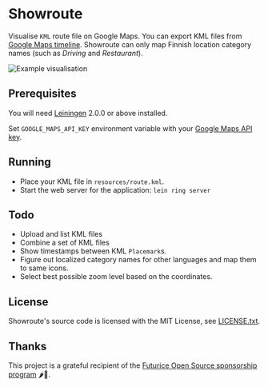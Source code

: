 # Showroute

Visualise `KML` route file on Google Maps. You can export KML files from [Google Maps timeline](https://www.google.com/maps/timeline?pb). Showroute can only map Finnish location category names (such as *Driving* and *Restaurant*).

![Example visualisation](showroute.gif)

## Prerequisites

You will need [Leiningen](https://github.com/technomancy/leiningen) 2.0.0 or above installed.

Set `GOOGLE_MAPS_API_KEY` environment variable with your [Google Maps API key](https://developers.google.com/maps/documentation/javascript/get-api-key).

## Running

- Place your KML file in `resources/route.kml`.
- Start the web server for the application: `lein ring server`

## Todo

- Upload and list KML files
- Combine a set of KML files
- Show timestamps between KML `Placemark`s.
- Figure out localized category names for other languages and map them to same icons.
- Select best possible zoom level based on the coordinates.

## License

Showroute's source code is licensed with the MIT License, see [LICENSE.txt](LICENSE.txt).

## Thanks

This project is a grateful recipient of the [Futurice Open Source sponsorship program](http://futurice.com/blog/sponsoring-free-time-open-source-activities?utm_source=github&utm_medium=spice) 🌶🦄.
